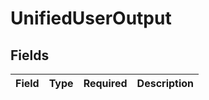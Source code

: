 # UnifiedUserOutput


## Fields

| Field       | Type        | Required    | Description |
| ----------- | ----------- | ----------- | ----------- |